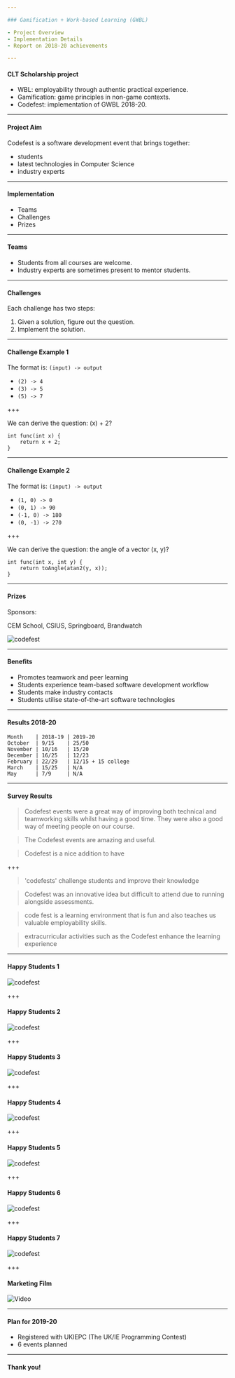 ```yaml
---

### Gamification + Work-based Learning (GWBL)

- Project Overview
- Implementation Details
- Report on 2018-20 achievements

---
```


#### CLT Scholarship project

- WBL: employability through authentic practical experience.
- Gamification: game principles in non-game contexts.
- Codefest: implementation of GWBL 2018-20.

---

#### Project Aim

Codefest is a software development event that brings together:

- students
- latest technologies in Computer Science
- industry experts

---

#### Implementation

- Teams
- Challenges
- Prizes

---

#### Teams

* Students from all courses are welcome.
* Industry experts are sometimes present to mentor students.


---

#### Challenges

Each challenge has two steps:

1. Given a solution, figure out the question.
2. Implement the solution.

---

#### Challenge Example 1

The format is: `(input) -> output`

- `(2) -> 4`
- `(3) -> 5`
- `(5) -> 7`

+++

We can derive the question: (x) + 2?


```
int func(int x) {
    return x + 2;
}
```

---

#### Challenge Example 2

The format is: `(input) -> output`

- `(1, 0) -> 0`
- `(0, 1) -> 90`
- `(-1, 0) -> 180`
- `(0, -1) -> 270`

+++

We can derive the question: the angle of a vector (x, y)?


```
int func(int x, int y) {
    return toAngle(atan2(y, x));
}
```

---

#### Prizes

Sponsors:

CEM School, CSIUS, Springboard, Brandwatch

![codefest](images/prizes.jpg)

---

#### Benefits

- Promotes teamwork and peer learning
- Students experience team-based software development workflow
- Students make industry contacts
- Students utilise state-of-the-art software technologies

---

#### Results 2018-20

```
Month    | 2018-19 | 2019-20
October  | 9/15    | 25/50
November | 10/16   | 15/20
December | 16/25   | 12/23
February | 22/29   | 12/15 + 15 college
March    | 15/25   | N/A
May      | 7/9     | N/A
```

---

#### Survey Results

> Codefest events were a great way of improving both technical and teamworking skills whilst having a good time. They were also a good way of meeting people on our course. 

> The Codefest events are amazing and useful.

> Codefest is a nice addition to have

+++

> 'codefests' challenge students and improve their knowledge

> Codefest was an innovative idea but difficult to attend due to running alongside assessments.

> code fest is a learning environment that is fun and also teaches us valuable employability skills.

> extracurricular activities such as the Codefest enhance the learning experience


---

#### Happy Students 1

![codefest](images/codefest1.jpg)

+++

#### Happy Students 2

![codefest](images/codefest2.jpg)

+++

#### Happy Students 3

![codefest](images/codefest3.jpg)

+++

#### Happy Students 4

![codefest](images/Oct2019.jpg)

+++

#### Happy Students 5

![codefest](images/Nov2019.jpg)

+++

#### Happy Students 6

![codefest](images/Dec2019.jpg)

+++

#### Happy Students 7

![codefest](images/Feb2020.jpg)

+++

#### Marketing Film

![Video](https://www.youtube.com/embed/ntAzEUH8bvg)

---

#### Plan for 2019-20

- Registered with UKIEPC (The UK/IE Programming Contest)
- 6 events planned

---

#### Thank you!